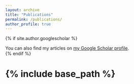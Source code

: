 ```yaml
---
layout: archive
title: "Publications"
permalink: /publications/
author_profile: true
---
```


{% if site.author.googlescholar %}
  <div class="wordwrap">You can also find my articles on <a href="{{site.author.googlescholar}}">my Google Scholar profile</a>.</div>
{% endif %}

# {% include base_path %}

<object><embed src="https://scholar.google.com/citations?user=3v4r1p8AAAAJ&hl=en" style="width:800px; height: 500px;"></object>
